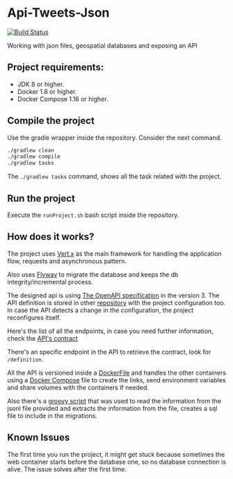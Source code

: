 # Api-Tweets-Json

[![Build Status](https://travis-ci.org/jresendiz27/Api-Tweets-Json.svg?branch=master)](https://travis-ci.org/jresendiz27/Api-Tweets-Json)

Working with json files, geospatial databases and exposing an API

## Project requirements:

* JDK 8 or higher.
* Docker 1.8 or higher.
* Docker Compose 1.16 or higher.

## Compile the project

Use the gradle wrapper inside the repository. Consider the next command.

```bash
./gradlew clean
./gradlew compile
./gradlew tasks
```

The `./gradlew tasks` command, shows all the task related with the project.


## Run the project

Execute the `runProject.sh` bash script inside the repository.

## How does it works?

The project uses [Vert.x](http://vertx.io/) as the main framework for handling the application flow, requests and asynchronous pattern.
 
Also uses [Flyway](https://flywaydb.org/) to migrate the database and keeps the db integrity/incremental process.

The designed api is using [The OpenAPI specification](https://github.com/OAI/OpenAPI-Specification) in the version 3. 
The API definition is stored in other [repository](https://github.com/jresendiz27/Api-Tweets-Config) with the project configuration too.
In case the API detects a change in the configuration, the project reconfigures itself.

Here's the list of all the endpoints, in case you need further information, check the [API's contract](https://github.com/jresendiz27/Api-Tweets-Config/blob/master/api-contract.yml) 

There's an specific endpoint in the API to retrieve the contract, look for `/definition`.

All the API is versioned inside a [DockerFile](./Dockerfile) and handles the other containers using a [Docker Compose](./docker-compose.yml) file to create the links, send environment variables and share volumes with the containers if needed.

Also there's a [groovy script](.src/main/groovy/mx/jresendiz/tweet/scripts/TweetFileParser.groovy) that was used to read the information from the jsonl file provided and extracts the information from the file, creates a sql file to include in the migrations.

## Known Issues

The first time you run the project, it might get stuck because sometimes the web container starts before the database one, so no database connection is alive. The issue solves after the first time.
